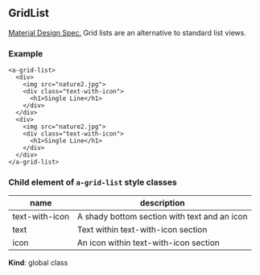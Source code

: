 <a name="GridList"></a>

## GridList
[Material Design Spec.](https://material.io/guidelines/components/grid-lists.html#grid-lists-specs)
Grid lists are an alternative to standard list views.

### Example
```
<a-grid-list>
  <div>
    <img src="nature2.jpg">
    <div class="text-with-icon">
      <h1>Single Line</h1>
    </div>
  </div>
  <div>
    <img src="nature2.jpg">
    <div class="text-with-icon">
      <h1>Single Line</h1>
    </div>
  </div>
</a-grid-list>
```

### Child element of `a-grid-list` style classes
 |name|description|
 |---|---|
 |text-with-icon| A shady bottom section with text and an icon
 |text| Text within text-with-icon section 
 |icon| An icon within text-with-icon section

**Kind**: global class  
